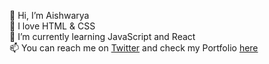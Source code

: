 👋 Hi, I’m Aishwarya <br>
👀 I love HTML & CSS <br>
🌱 I’m currently learning JavaScript and React <br>
📫 You can reach me on [Twitter](https://twitter.com/html_newbiee "Aishwarya's Twitter") and check my Portfolio [here](https://aishwarya-mali.github.io/portfolio/ "Aishwarya's Portfolio") <br>



<!---
aishwarya-mali/aishwarya-mali is a ✨ special ✨ repository because its `README.md` (this file) appears on your GitHub profile.
You can click the Preview link to take a look at your changes.
--->
